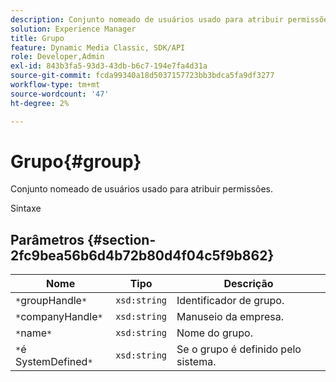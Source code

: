 ```yaml
---
description: Conjunto nomeado de usuários usado para atribuir permissões.
solution: Experience Manager
title: Grupo
feature: Dynamic Media Classic, SDK/API
role: Developer,Admin
exl-id: 843b3fa5-93d3-43db-b6c7-194e7fa4d31a
source-git-commit: fcda99340a18d5037157723bb3bdca5fa9df3277
workflow-type: tm+mt
source-wordcount: '47'
ht-degree: 2%

---
```


# Grupo{#group}

Conjunto nomeado de usuários usado para atribuir permissões.

Sintaxe

## Parâmetros {#section-2fc9bea56b6d4b72b80d4f04c5f9b862}

| Nome | Tipo | Descrição |
|---|---|---|
| `*`groupHandle`*` | `xsd:string` | Identificador de grupo. |
| `*`companyHandle`*` | `xsd:string` | Manuseio da empresa. |
| `*`name`*` | `xsd:string` | Nome do grupo. |
| `*`é SystemDefined`*` | `xsd:string` | Se o grupo é definido pelo sistema. |
